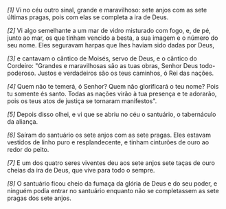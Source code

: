 *[1]* Vi no céu outro sinal, grande e maravilhoso: sete anjos com as sete últimas pragas, pois com elas se completa a ira de Deus.

*[2]* Vi algo semelhante a um mar de vidro misturado com fogo, e, de pé, junto ao mar, os que tinham vencido a besta, a sua imagem e o número do seu nome. Eles seguravam harpas que lhes haviam sido dadas por Deus,

*[3]* e cantavam o cântico de Moisés, servo de Deus, e o cântico do Cordeiro: "Grandes e maravilhosas são as tuas obras, Senhor Deus todo-poderoso. Justos e verdadeiros são os teus caminhos, ó Rei das nações.

*[4]* Quem não te temerá, ó Senhor? Quem não glorificará o teu nome? Pois tu somente és santo. Todas as nações virão à tua presença e te adorarão, pois os teus atos de justiça se tornaram manifestos".

*[5]* Depois disso olhei, e vi que se abriu no céu o santuário, o tabernáculo da aliança.

*[6]* Saíram do santuário os sete anjos com as sete pragas. Eles estavam vestidos de linho puro e resplandecente, e tinham cinturões de ouro ao redor do peito.

*[7]* E um dos quatro seres viventes deu aos sete anjos sete taças de ouro cheias da ira de Deus, que vive para todo o sempre.

*[8]* O santuário ficou cheio da fumaça da glória de Deus e do seu poder, e ninguém podia entrar no santuário enquanto não se completassem as sete pragas dos sete anjos.

